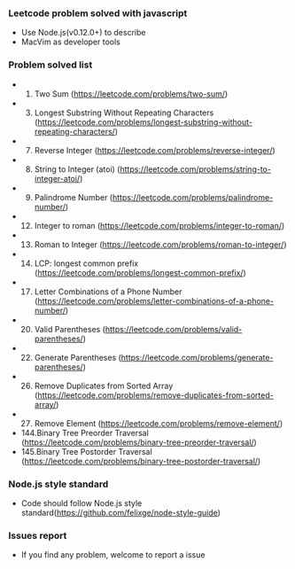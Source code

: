 ### Leetcode problem solved with javascript

* Use Node.js(v0.12.0+) to describe 
* MacVim as developer tools

### Problem solved list

* 1.  Two Sum (https://leetcode.com/problems/two-sum/)
* 3.  Longest Substring Without Repeating Characters (https://leetcode.com/problems/longest-substring-without-repeating-characters/)
* 7.  Reverse Integer (https://leetcode.com/problems/reverse-integer/)
* 8.  String to Integer (atoi) (https://leetcode.com/problems/string-to-integer-atoi/) 
* 9.  Palindrome Number (https://leetcode.com/problems/palindrome-number/)
* 12. Integer to roman (https://leetcode.com/problems/integer-to-roman/)
* 13. Roman to Integer (https://leetcode.com/problems/roman-to-integer/)
* 14. LCP: longest common prefix (https://leetcode.com/problems/longest-common-prefix/)
* 17. Letter Combinations of a Phone Number (https://leetcode.com/problems/letter-combinations-of-a-phone-number/)
* 20. Valid Parentheses (https://leetcode.com/problems/valid-parentheses/)
* 22. Generate Parentheses (https://leetcode.com/problems/generate-parentheses/)
* 26. Remove Duplicates from Sorted Array (https://leetcode.com/problems/remove-duplicates-from-sorted-array/)
* 27. Remove Element (https://leetcode.com/problems/remove-element/)
* 144.Binary Tree Preorder Traversal (https://leetcode.com/problems/binary-tree-preorder-traversal/)
* 145.Binary Tree Postorder Traversal (https://leetcode.com/problems/binary-tree-postorder-traversal/)

### Node.js style standard

* Code should follow Node.js style standard(https://github.com/felixge/node-style-guide)

### Issues report

* If you find any problem, welcome to report a issue
